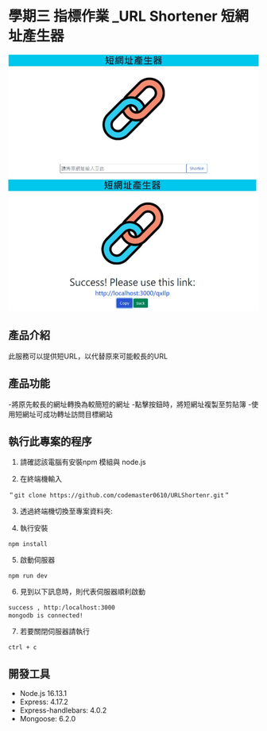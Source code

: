 # 學期三 指標作業 _URL Shortener 短網址產生器
![image](./images/Cover_Image.PNG)
![image](./images/Url_Shorterner_Demo.PNG)

## 產品介紹
此服務可以提供短URL，以代替原來可能較長的URL

## 產品功能
-將原先較長的網址轉換為較簡短的網址
-點擊按鈕時，將短網址複製至剪貼簿
-使用短網址可成功轉址訪問目標網站

## 執行此專案的程序
1. 請確認該電腦有安裝npm 模組與 node.js

2. 在終端機輸入
```
＂git clone https://github.com/codemaster0610/URLShortenr.git＂
```
3. 透過終端機切換至專案資料夾:

4. 執行安裝 
```
npm install
```
5. 啟動伺服器
```
npm run dev
```
6. 見到以下訊息時，則代表伺服器順利啟動
```
success , http:/localhost:3000
mongodb is connected!
```
7. 若要關閉伺服器請執行
```
ctrl + c
```
## 開發工具
- Node.js 16.13.1
- Express: 4.17.2
- Express-handlebars: 4.0.2
- Mongoose: 6.2.0

